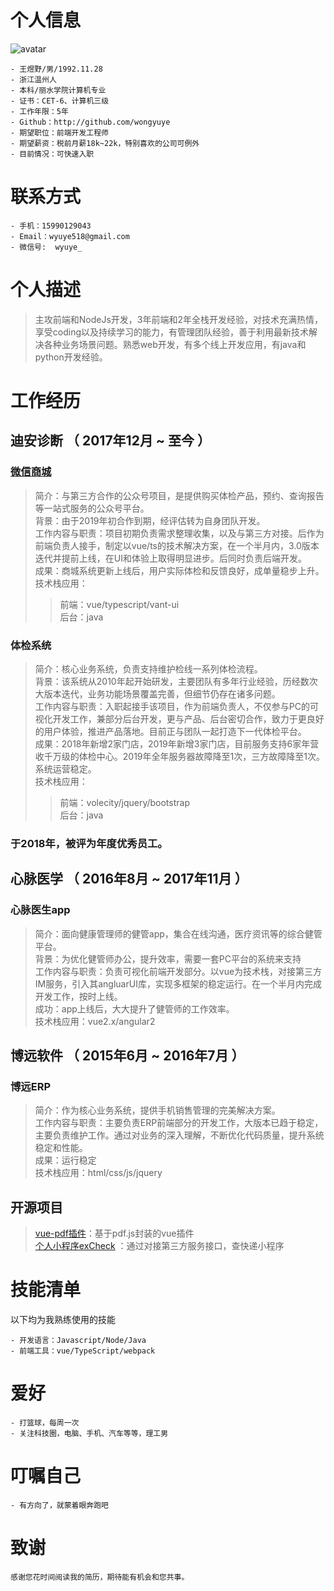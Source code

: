 <!-- v2.1 -->
# 个人信息

![avatar](http://hd1.dahe100.cn/examples/20200423203957.png)
```
- 王煜野/男/1992.11.28
- 浙江温州人
- 本科/丽水学院计算机专业 
- 证书：CET-6、计算机三级
- 工作年限：5年
- Github：http://github.com/wongyuye
- 期望职位：前端开发工程师
- 期望薪资：税前月薪18k~22k，特别喜欢的公司可例外
- 目前情况：可快速入职
```

# 联系方式
```
- 手机：15990129043 
- Email：wyuye518@gmail.com
- 微信号:  wyuye_
```

# 个人描述
> 主攻前端和NodeJs开发，3年前端和2年全栈开发经验，对技术充满热情，享受coding以及持续学习的能力，有管理团队经验，善于利用最新技术解决各种业务场景问题。熟悉web开发，有多个线上开发应用，有java和python开发经验。

# 工作经历

## 迪安诊断 （ 2017年12月 ~ 至今 ）

### [微信商城 ](http://hd1.dahe100.cn/#/index)

> 简介：与第三方合作的公众号项目，是提供购买体检产品，预约、查询报告等一站式服务的公众号平台。<br/>
> 背景：由于2019年初合作到期，经评估转为自身团队开发。<br/>
> 工作内容与职责：项目初期负责需求整理收集，以及与第三方对接。后作为前端负责人接手，制定以vue/ts的技术解决方案，在一个半月内，3.0版本迭代并提前上线，在UI和体验上取得明显进步。后同时负责后端开发。<br/>
> 成果：商城系统更新上线后，用户实际体检和反馈良好，成单量稳步上升。<br/>
> 技术栈应用：<br/>
> > 前端：vue/typescript/vant-ui<br/>
> > 后台：java

### 体检系统

> 简介：核心业务系统，负责支持维护检线一系列体检流程。<br/>
> 背景：该系统从2010年起开始研发，主要团队有多年行业经验，历经数次大版本迭代，业务功能场景覆盖完善，但细节仍存在诸多问题。<br/>
> 工作内容与职责：入职起接手该项目，作为前端负责人，不仅参与PC的可视化开发工作，兼部分后台开发，更与产品、后台密切合作，致力于更良好的用户体验，推进产品落地。目前正与团队一起打造下一代体检平台。<br/>
> 成果：2018年新增2家门店，2019年新增3家门店，目前服务支持6家年营收千万级的体检中心。2019年全年服务器故障降至1次，三方故障降至1次。系统运营稳定。<br/>
> 技术栈应用：<br/>
> > 前端：volecity/jquery/bootstrap<br/>
> > 后台：java<br/>

### **于2018年，被评为年度优秀员工。**
  
## 心脉医学 （ 2016年8月 ~ 2017年11月 ）

###  心脉医生app

>简介：面向健康管理师的健管app，集合在线沟通，医疗资讯等的综合健管平台。<br/>
> 背景：为优化健管师办公，提升效率，需要一套PC平台的系统来支持<br/>
> 工作内容与职责：负责可视化前端开发部分。以vue为技术栈，对接第三方IM服务，引入其angluarUI库，实现多框架的稳定运行。在一个半月内完成开发工作，按时上线。<br/>
> 成功：app上线后，大大提升了健管师的工作效率。<br/>
> 技术栈应用：vue2.x/angular2

## 博远软件 （ 2015年6月 ~ 2016年7月 ）

###  博远ERP

>简介：作为核心业务系统，提供手机销售管理的完美解决方案。<br/>
> 工作内容与职责：主要负责ERP前端部分的开发工作，大版本已趋于稳定，主要负责维护工作。通过对业务的深入理解，不断优化代码质量，提升系统稳定和性能。<br/>
> 成果：运行稳定<br/>
> 技术栈应用：html/css/js/jquery
  
## 开源项目

>  [vue-pdf插件](https://www.npmjs.com/package/vue-my-pdf-viewer)：基于pdf.js封装的vue插件<br/>
>  [个人小程序exCheck](https://github.com/wongyuye/xiaochenxu.express_check) ：通过对接第三方服务接口，查快递小程序<br/>

# 技能清单
以下均为我熟练使用的技能

```
- 开发语言：Javascript/Node/Java
- 前端工具：vue/TypeScript/webpack
```

# 爱好
```
- 打篮球，每周一次
- 关注科技圈，电脑、手机、汽车等等，理工男
```

# 叮嘱自己
```
- 有方向了，就蒙着眼奔跑吧
```
     
# 致谢
```
感谢您花时间阅读我的简历，期待能有机会和您共事。
```
